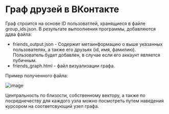 # Граф друзей в ВКонтакте

Граф строится на основе ID пользоватлей, хранящиеся в файле group_ids.json. В результате выпоолнения программы, добавляются ддва файла:
- friends_output.json - Содержит метаинформацию о выше указанных пользователях, а также его друзьях (id, имя, фамилию). Пользователь будет добавлен, в случае если его аккаунт является пубичным.
- friends_graph.html - файл визуализации графа.

Пример полученного файла:

![image](https://github.com/user-attachments/assets/960cbc50-54c7-4d04-9ec6-23f96483ee11)


Центральность по близости, собственному вектору, а также по посреднечеству для каждого узла можно посмотреть путем наведения курсором на соответсвующий узел графа.
